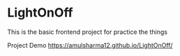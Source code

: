 # LightOnOff
This is the basic  frontend project for practice the things


 Project Demo https://amulsharma12.github.io/LightOnOff/
